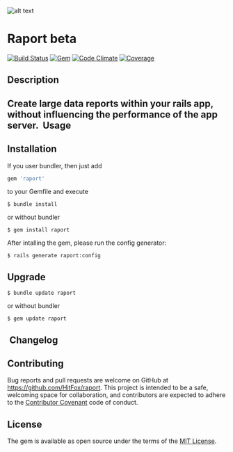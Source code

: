 ![alt text](https://d21buns5ku92am.cloudfront.net/59399/images/195128-FL_Logo.4c_pos-9e9519-medium-1455014952.png "Logo Finleap GmbH")

Raport beta
===========

[![Build Status](https://img.shields.io/travis/HitFox/raport.svg?style=flat-square)](https://travis-ci.org/HitFox/raport)
[![Gem](https://img.shields.io/gem/dt/raport.svg?style=flat-square)](https://rubygems.org/gems/raport)
[![Code Climate](https://img.shields.io/codeclimate/github/HitFox/raport.svg?style=flat-square)](https://codeclimate.com/github/HitFox/raport)
[![Coverage](https://img.shields.io/coveralls/HitFox/raport.svg?style=flat-square)](https://coveralls.io/github/HitFox/raport)

Description
-----------

Create large data reports within your rails app, without influencing the performance of the app server.
​
Usage
------------


Installation
------------

If you user bundler, then just add 
```ruby
gem 'raport'
```
to your Gemfile and execute
```
$ bundle install
```
or without bundler
```
$ gem install raport
```

After intalling the gem, please run the config generator:

```
$ rails generate raport:config
```

Upgrade
-------
```
$ bundle update raport
```
or without bundler

```
$ gem update raport
```
​
Changelog
---------

## Contributing

Bug reports and pull requests are welcome on GitHub at https://github.com/HitFox/raport. This project is intended to be a safe, welcoming space for collaboration, and contributors are expected to adhere to the [Contributor Covenant](http://contributor-covenant.org) code of conduct.


## License

The gem is available as open source under the terms of the [MIT License](http://opensource.org/licenses/MIT).
